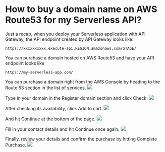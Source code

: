 # How to buy a domain name on AWS Route53 for my Serverless API?

Just a recap, when you deploy your Serverless application with API Gateway, the API endpoint created by API Gateway looks like:
```
https://xxxxxxxxxx.execute-api.REGION.amazonaws.com/STAGE/
```
You can purchase a domain hosted on AWS Route53 and have your API endpoint looks like
```
https://my-serverless-app.com/
```

You can purchase a domain right from the AWS Console by heading to the Route 53 section in the list of services.
![](https://d33wubrfki0l68.cloudfront.net/9e93ac4516c27ad72ba6145f63d6363ec3b8e0d0/5a2b8/assets/select-route-53-service.png)

Type in your domain in the Register domain section and click Check.
![](https://d33wubrfki0l68.cloudfront.net/f4315b643223255b36d3cba0d9a740e87450c38d/70b24/assets/search-available-domain.png)

After checking its availability, click Add to cart.
![](https://d33wubrfki0l68.cloudfront.net/049eba40259554b39f98af207c84f9b5149738d4/e23b2/assets/add-domain-to-cart.png)

And hit Continue at the bottom of the page.
![](https://d33wubrfki0l68.cloudfront.net/e95c6fec75dd0e387c511ce9ad694716ec977920/3cf3f/assets/continue-to-contact-detials.png)

Fill in your contact details and hit Continue once again.
![](https://d33wubrfki0l68.cloudfront.net/f16068e448c5b8da66a07245f87f9a0400eec65a/05853/assets/continue-to-confirm-detials.png)

Finally, review your details and confirm the purchase by hitting Complete Purchase.
![](https://d33wubrfki0l68.cloudfront.net/fbaf5bec7c56ade0949f72168ec85dd37090a7f5/af13f/assets/confirm-domain-purchase.png)
